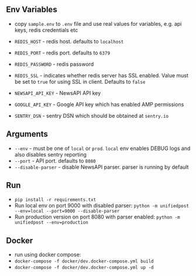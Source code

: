 Env Variables
-------------
- copy `sample.env` to `.env` file and use real values for variables, e.g. api keys, redis credentials etc

- `REDIS_HOST` - redis host. defaults to `localhost`
- `REDIS_PORT` - redis port. defaults to `6379`
- `REDIS_PASSWORD` - redis password
- `REDIS_SSL` - indicates whether redis server has SSL enabled. Value must be set to `true` for using SSL in client. Defaults to `false`
- `NEWSAPI_API_KEY` - NewsAPI API key
- `GOOGLE_API_KEY` - Google API key which has enabled AMP permissions
- `SENTRY_DSN` - sentry DSN which should be obtained at `sentry.io`

Arguments
---------

- `--env` - must be one of `local` or `prod`. `local` env enables DEBUG logs and also disables sentry reporting
- `--port` - API port. defaults to `8080`
- `--disable-parser` - disable NewsAPI parser. parser is running by default 

Run
---

- `pip install -r requirements.txt`
- Run local env on port 9000 with disabled parser: `python -m unifiedpost --env=local --port=9000 --disable-parser`
- Run production version on port 8080 with parser enabled: `python -m unifiedpost --env=production`

Docker
------
- run using docker compose:
- `docker-compose -f docker/dev.docker-compose.yml build`
- `docker-compose -f docker/dev.docker-compose.yml up -d`
